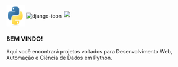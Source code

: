 <div style="display: inline_block"><br>
  <img align="center" alt="Python-icon" height="60" width="50" src="https://raw.githubusercontent.com/devicons/devicon/master/icons/python/python-original.svg">
  <img align="center" alt="django-icon" height="80" width="60" src="https://user-images.githubusercontent.com/63022500/206715217-5cc8183f-81d8-4a79-be8b-630a71680a3f.svg">
  <img >
  
  <img src="https://user-images.githubusercontent.com/63022500/206722352-1be33634-49fb-4503-978b-a2db50c3ab6b.png">

</div>

<h3>BEM VINDO!</h3> 
Aqui você encontrará projetos voltados para Desenvolvimento Web, Automação e Ciência de Dados em Python.
